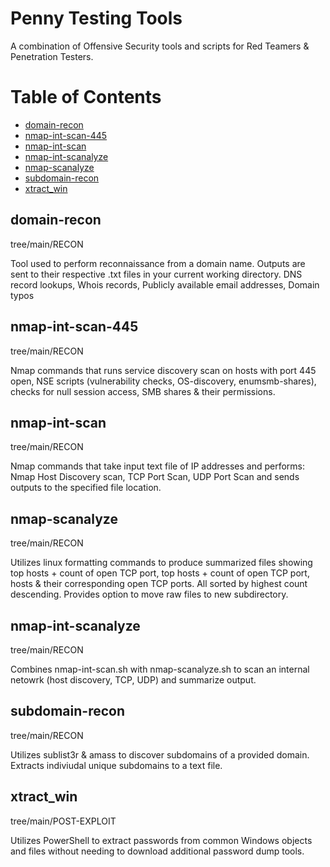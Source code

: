 # Penny Testing Tools
A combination of Offensive Security tools and scripts for Red Teamers & Penetration Testers.

Table of Contents  
=================
 * [domain-recon](#domain-recon) 
 * [nmap-int-scan-445](#nmap-int-scan-445) 
 * [nmap-int-scan](#nmap-int-scan) 
 * [nmap-int-scanalyze](#nmap-int-scanalyze) 
 * [nmap-scanalyze](#nmap-scanalyze) 
 * [subdomain-recon](#subdomain-recon) 
 * [xtract_win](#xtract-win) 

## domain-recon
tree/main/RECON

Tool used to perform reconnaissance from a domain name. Outputs are sent to their respective .txt files in your current working directory.
DNS record lookups, Whois records, Publicly available email addresses, Domain typos

## nmap-int-scan-445
tree/main/RECON

Nmap commands that runs service discovery scan on hosts with port 445 open, NSE scripts (vulnerability checks, OS-discovery, enumsmb-shares), checks for null session access, SMB shares & their permissions.

## nmap-int-scan
tree/main/RECON

Nmap commands that take input text file of IP addresses and performs: Nmap Host Discovery scan, TCP Port Scan, UDP Port Scan and sends outputs to the specified file location. 

## nmap-scanalyze
tree/main/RECON

Utilizes linux formatting commands to produce summarized files showing top hosts + count of open TCP port, top hosts + count of open TCP port, hosts & their corresponding open TCP ports. All sorted by highest count descending. Provides option to move raw files to new subdirectory.

## nmap-int-scanalyze
tree/main/RECON

Combines nmap-int-scan.sh with nmap-scanalyze.sh to scan an internal netowrk (host discovery, TCP, UDP) and summarize output.

## subdomain-recon
tree/main/RECON

Utilizes sublist3r & amass to discover subdomains of a provided domain. Extracts indiviudal unique subdomains to a text file.

## xtract_win
tree/main/POST-EXPLOIT

Utilizes PowerShell to extract passwords from common Windows objects and files without needing to download additional password dump tools.

